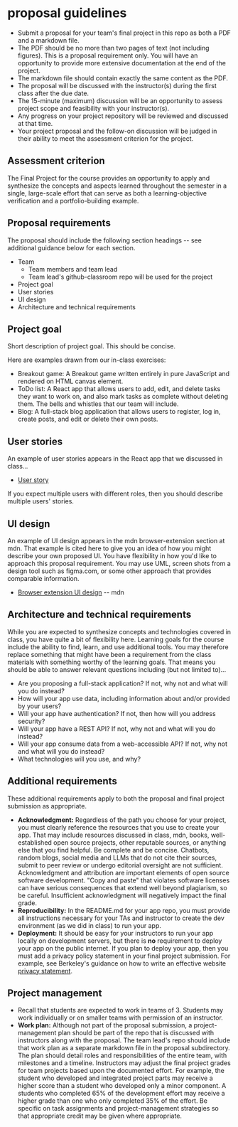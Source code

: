 # proposal guidelines

* Submit a proposal for your team's final project in this repo as both a PDF and a markdown file.
* The PDF should be no more than two pages of text (not including figures). This is a proposal requirement only. You will have an opportunity to provide more extensive documentation at the end of the project. 
* The markdown file should contain exactly the same content as the PDF.
* The proposal will be discussed with the instructor(s) during the first class after the due date.
* The 15-minute (maximum) discussion will be an opportunity to assess project scope and feasibility with your instructor(s).
* Any progress on your project repository will be reviewed and discussed at that time.
* Your project proposal and the follow-on discussion will be judged in their ability to meet the assessment criterion for the project.

## Assessment criterion

The Final Project for the course provides an opportunity to apply and 
synthesize the concepts and aspects learned throughout the semester in a 
single, large-scale effort that can serve as both a learning-objective
verification and a portfolio-building example.

## Proposal requirements

The proposal should include the following section headings -- see additional guidance below for each section.

* Team
  * Team members and team lead
  * Team lead's github-classroom repo will be used for the project
* Project goal
* User stories
* UI design
* Architecture and technical requirements

## Project goal

Short description of project goal. This should be concise.

Here are examples drawn from our in-class exercises:

* Breakout game: A Breakout game written entirely in pure JavaScript and rendered on HTML canvas element.
* ToDo list: A React app that allows users to add, edit, and 
  delete tasks they want to work on, and also mark tasks as complete without deleting them. The bells and 
  whistles that our team will include.
* Blog: A full-stack blog application that allows users to register, log in, create posts, and edit or delete 
  their own posts.

## User stories

An example of user stories appears in the React app that we discussed in class...

* [User story](https://developer.mozilla.org/en-US/docs/Learn/Tools_and_testing/Client-side_JavaScript_frameworks/React_todo_list_beginning#our_apps_user_stories)

If you expect multiple users with different roles, then you should describe multiple users' stories.

## UI design

An example of UI design appears in the mdn browser-extension section at mdn. That example is cited here to give you an
idea of how you might describe your own proposed UI. You have flexibility in how you'd like to approach this
proposal requirement. You may use UML, screen shots from a design tool such as figma.com, or some other approach that provides
comparable information.

* [Browser extension UI design](https://developer.mozilla.org/en-US/docs/Mozilla/Add-ons/WebExtensions/user_interface) -- mdn

## Architecture and technical requirements

While you are expected to synthesize concepts and technologies covered in class, you have quite a bit of flexibility here. Learning goals for the course include the ability to find, learn, and use additional tools. You may therefore replace something that might have been a requirement from the class materials with something worthy of the learning goals. That means you should be able to answer relevant questions including (but not limited to)...

* Are you proposing a full-stack application?  If not, why not and what will you do instead?
* How will your app use data, including information about and/or provided by your users?
* Will your app have authentication? If not, then how will you address security?
* Will your app have a REST API? If not, why not and what will you do instead?
* Will your app consume data from a web-accessible API? If not, why not and what will you do instead?
* What technologies will you use, and why?

## Additional requirements

These additional requirements apply to both the proposal and final project submission as appropriate.

* **Acknowledgment:** Regardless of the path you choose for your project,
  you must clearly reference the resources that you use to create your app.
  That may include resources discussed in class, mdn, books, 
  well-established open source projects, other reputable sources, 
  or anything else that you find helpful. Be complete and be concise.
  Chatbots, random blogs, social media and LLMs that do not cite their sources, submit to peer review or undergo editorial oversight are not sufficient.
  Acknowledgment and attribution are important elements of open source software development. 
  "Copy and paste" that violates software licenses can have 
  serious consequences that extend well beyond plagiarism, so be careful.
  Insufficient acknowledgment will negatively impact the final grade.
* **Reproducibility:** In the README.md for your app repo, you must provide all instructions necessary for your TAs and instructor to 
create the dev environment (as we did in class) to run your app.
* **Deployment:** It should be easy for your instructors to run your app locally on development servers, 
but there is **no** requirement to deploy your app on the public internet. If you plan to deploy your app, then you must add 
  a privacy policy statement in your final project submission. For example, see Berkeley's guidance on how to write an effective website
  [privacy statement](https://security.berkeley.edu/how-write-effective-website-privacy-statement).

## Project management

* Recall that students are expected to work in teams of 3. Students may work individually or on smaller teams with permission of an instructor.
* **Work plan:** Although not part of the proposal submission, a project-management plan should be part of the repo that is discussed 
  with instructors along with the proposal.
  The team lead's repo should include that work plan as a separate markdown file in the proposal subdirectory. The plan should detail roles and responsibilities of the entire team, with milestones and a timeline.
  Instructors may adjust the final project grades for team projects based upon the documented effort. 
  For example, the student who developed and integrated project parts may receive a higher 
  score than a student who developed only a minor component. 
  A students who completed 65% of the development effort may receive a higher grade than one who only completed 35% of the effort. 
  Be specific on task assignments and
  project-management strategies so that appropriate credit may be given where appropriate.
